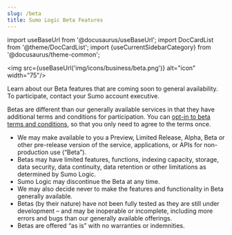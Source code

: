 ```yaml
---
slug: /beta
title: Sumo Logic Beta Features
---
```


import useBaseUrl from '@docusaurus/useBaseUrl';
import DocCardList from '@theme/DocCardList';
import {useCurrentSidebarCategory} from '@docusaurus/theme-common';

<img src={useBaseUrl('img/icons/business/beta.png')} alt="icon" width="75"/>

Learn about our Beta features that are coming soon to general availability. To participate, contact your Sumo account executive.

Betas are different than our generally available services in that they have additional terms and conditions for participation. You can [opt-in to beta terms and conditions](docs/manage/manage-subscription/beta-opt-in.md), so that you only need to agree to the terms once.

* We may make available to you a Preview, Limited Release, Alpha, Beta or other pre-release version of the service, applications, or APIs for non-production use (“Beta”).
* Betas may have limited features, functions, indexing capacity, storage, data security, data continuity, data retention or other limitations as determined by Sumo Logic.
* Sumo Logic may discontinue the Beta at any time.
* We may also decide never to make the features and functionality in Beta generally available.
* Betas (by their nature) have not been fully tested as they are still under development – and may be inoperable or incomplete, including more errors and bugs than our generally available offerings.
* Betas are offered “as is” with no warranties or indemnities.


<DocCardList items={useCurrentSidebarCategory().items}/>
